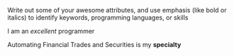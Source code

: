 Write out some of your awesome attributes, and use emphasis (like bold or italics) to identify keywords, programming languages, or skills

I am an *excellent* programmer

Automating Financial Trades and Securities is my **specialty**

